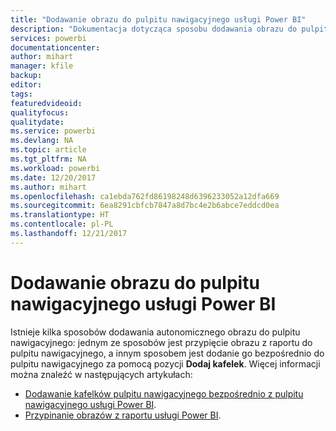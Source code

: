 ```yaml
---
title: "Dodawanie obrazu do pulpitu nawigacyjnego usługi Power BI"
description: "Dokumentacja dotycząca sposobu dodawania obrazu do pulpitu nawigacyjnego usługi Power BI."
services: powerbi
documentationcenter: 
author: mihart
manager: kfile
backup: 
editor: 
tags: 
featuredvideoid: 
qualityfocus: 
qualitydate: 
ms.service: powerbi
ms.devlang: NA
ms.topic: article
ms.tgt_pltfrm: NA
ms.workload: powerbi
ms.date: 12/20/2017
ms.author: mihart
ms.openlocfilehash: ca1ebda762fd86198248d6396233052a12dfa669
ms.sourcegitcommit: 6ea8291cbfcb7847a8d7bc4e2b6abce7eddcd0ea
ms.translationtype: HT
ms.contentlocale: pl-PL
ms.lasthandoff: 12/21/2017
---
```

# <a name="add-an-image-to-a-power-bi-dashboard"></a>Dodawanie obrazu do pulpitu nawigacyjnego usługi Power BI
Istnieje kilka sposobów dodawania autonomicznego obrazu do pulpitu nawigacyjnego: jednym ze sposobów jest przypięcie obrazu z raportu do pulpitu nawigacyjnego, a innym sposobem jest dodanie go bezpośrednio do pulpitu nawigacyjnego za pomocą pozycji **Dodaj kafelek**.  Więcej informacji można znaleźć w następujących artykułach:

* [Dodawanie kafelków pulpitu nawigacyjnego bezpośrednio z pulpitu nawigacyjnego usługi Power BI](service-dashboard-add-widget.md).
* [Przypinanie obrazów z raportu usługi Power BI](service-dashboard-pin-tile-from-report.md).

